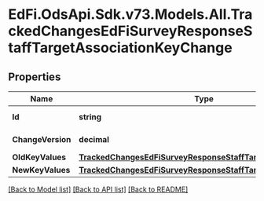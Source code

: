 # EdFi.OdsApi.Sdk.v73.Models.All.TrackedChangesEdFiSurveyResponseStaffTargetAssociationKeyChange

## Properties

Name | Type | Description | Notes
------------ | ------------- | ------------- | -------------
**Id** | **string** | Resource identifier | [optional] 
**ChangeVersion** | **decimal** | Change version | [optional] 
**OldKeyValues** | [**TrackedChangesEdFiSurveyResponseStaffTargetAssociationKey**](TrackedChangesEdFiSurveyResponseStaffTargetAssociationKey.md) |  | [optional] 
**NewKeyValues** | [**TrackedChangesEdFiSurveyResponseStaffTargetAssociationKey**](TrackedChangesEdFiSurveyResponseStaffTargetAssociationKey.md) |  | [optional] 

[[Back to Model list]](../../README.md#documentation-for-models) [[Back to API list]](../../README.md#documentation-for-api-endpoints) [[Back to README]](../../README.md)

